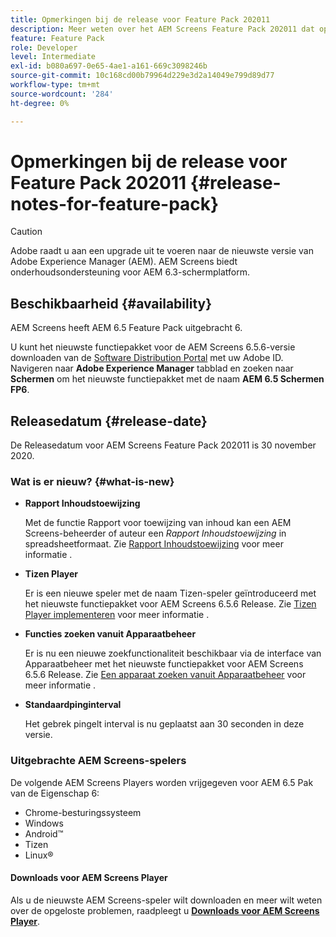```yaml
---
title: Opmerkingen bij de release voor Feature Pack 202011
description: Meer weten over het AEM Screens Feature Pack 202011 dat op 30 november 2020 werd uitgebracht.
feature: Feature Pack
role: Developer
level: Intermediate
exl-id: b080a697-0e65-4ae1-a161-669c3098246b
source-git-commit: 10c168cd00b79964d229e3d2a14049e799d89d77
workflow-type: tm+mt
source-wordcount: '284'
ht-degree: 0%

---
```


# Opmerkingen bij de release voor Feature Pack 202011 {#release-notes-for-feature-pack}

>[!CAUTION]
>Adobe raadt u aan een upgrade uit te voeren naar de nieuwste versie van Adobe Experience Manager (AEM). AEM Screens biedt onderhoudsondersteuning voor AEM 6.3-schermplatform.

## Beschikbaarheid {#availability}

AEM Screens heeft AEM 6.5 Feature Pack uitgebracht 6.

U kunt het nieuwste functiepakket voor de AEM Screens 6.5.6-versie downloaden van de [Software Distribution Portal](https://experience.adobe.com/#/downloads/content/software-distribution/en/aem.html) met uw Adobe ID. Navigeren naar **Adobe Experience Manager** tabblad en zoeken naar **Schermen** om het nieuwste functiepakket met de naam **AEM 6.5 Schermen FP6**.

## Releasedatum {#release-date}

De Releasedatum voor AEM Screens Feature Pack 202011 is 30 november 2020.

### Wat is er nieuw? {#what-is-new}

* **Rapport Inhoudstoewijzing**

  Met de functie Rapport voor toewijzing van inhoud kan een AEM Screens-beheerder of auteur een *Rapport Inhoudstoewijzing* in spreadsheetformaat.
Zie [Rapport Inhoudstoewijzing](/help/user-guide/content-assignment-report.md) voor meer informatie .


* **Tizen Player**

  Er is een nieuwe speler met de naam Tizen-speler geïntroduceerd met het nieuwste functiepakket voor AEM Screens 6.5.6 Release.
Zie [Tizen Player implementeren](/help/user-guide/tizen-player.md) voor meer informatie .

* **Functies zoeken vanuit Apparaatbeheer**

  Er is nu een nieuwe zoekfunctionaliteit beschikbaar via de interface van Apparaatbeheer met het nieuwste functiepakket voor AEM Screens 6.5.6 Release.
Zie [Een apparaat zoeken vanuit Apparaatbeheer](/help/user-guide/device-registration.md#search-device) voor meer informatie .

* **Standaardpinginterval**

  Het gebrek pingelt interval is nu geplaatst aan 30 seconden in deze versie.

### Uitgebrachte AEM Screens-spelers

De volgende AEM Screens Players worden vrijgegeven voor AEM 6.5 Pak van de Eigenschap 6:

* Chrome-besturingssysteem
* Windows
* Android™
* Tizen
* Linux®

#### Downloads voor AEM Screens Player

Als u de nieuwste AEM Screens-speler wilt downloaden en meer wilt weten over de opgeloste problemen, raadpleegt u **[Downloads voor AEM Screens Player](https://download.macromedia.com/screens/index.html)**.
